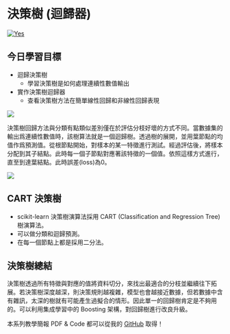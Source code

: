 # 決策樹 (迴歸器)
[![Yes](https://img.youtube.com/vi/MeAUgKOhKhU/0.jpg)](https://www.youtube.com/watch?v=MeAUgKOhKhU)

## 今日學習目標
- 迴歸決策樹
    - 學習決策樹是如何處理連續性數值輸出
- 實作決策樹迴歸器
    - 查看決策樹方法在簡單線性回歸和非線性回歸表現


![](https://i.imgur.com/0E14xif.png)

決策樹回歸方法與分類有點類似差別僅在於評估分枝好壞的方式不同。當數據集的輸出爲連續性數值時，該樹算法就是一個迴歸樹。透過樹的展開，並用葉節點的均值作爲預測值。從根節點開始，對樣本的某一特徵進行測試。經過評估後，將樣本分配到其子結點。此時每一個子節點對應著該特徵的一個值。依照這樣方式進行，直至到達葉結點。此時誤差(loss)為0。

![](https://i.imgur.com/8R77SQ9.png)

## CART 決策樹
- scikit-learn 決策樹演算法採用 CART (Classification and Regression Tree) 樹演算法。
- 可以做分類和迴歸預測。
- 在每一個節點上都是採用二分法。

## 決策樹總結

決策樹透過所有特徵與對應的值將資料切分，來找出最適合的分枝並繼續往下拓展。若決策樹深度越深，則決策規則越複雜，模型也會越接近數據，但若數據中含有雜訊，太深的樹就有可能產生過擬合的情形。因此單一的回歸樹肯定是不夠用的。可以利用集成學習中的 Boosting 架構，對回歸樹進行改良升級。




本系列教學簡報 PDF & Code 都可以從我的 [GitHub](https://github.com/andy6804tw/2020-12th-ironman) 取得！